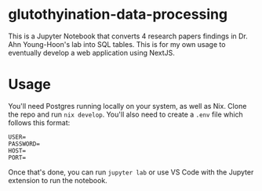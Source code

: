 # glutothyination-data-processing

This is a Jupyter Notebook that converts 4 research papers findings in Dr. Ahn Young-Hoon's lab into SQL tables.
This is for my own usage to eventually develop a web application using NextJS. 

# Usage
You'll need Postgres running locally on your system, as well as Nix. Clone the repo and run `nix develop`. 
You'll also need to create a `.env` file which follows this format:

```
USER=
PASSWORD=
HOST=
PORT=
```

Once that's done, you can run `jupyter lab` or use VS Code with the Jupyter extension to run the notebook.